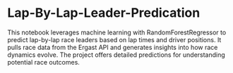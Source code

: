 # Lap-By-Lap-Leader-Predication
This notebook leverages machine learning with RandomForestRegressor to predict lap-by-lap race leaders based on lap times and driver positions. It pulls race data from the Ergast API and generates insights into how race dynamics evolve. The project offers detailed predictions for understanding potential race outcomes.
